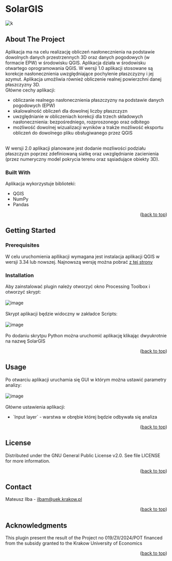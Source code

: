 <a name="readme-top"></a>
# SolarGIS

![k](https://github.com/MateuszIlba/SolarGIS/assets/50248287/d9d6daaa-2d57-4d85-86fd-9b65845d82c4)

## About The Project

Aplikacja ma na celu realizację obliczeń nasłonecznienia na podstawie dowolnych danych przestrzennych 3D oraz danych pogodowych (w formacie EPW) w środowisku QGIS. Aplikacja działa w środowisku otwartego oprogramowania QGIS. W wersji 1.0 aplikacji stosowane są korekcje nasłonecznienia uwzględniające pochylenie płaszczyzny i jej azymut. Aplikacja umożliwia również obliczenie realnej powierzchni danej płaszczyzny 3D. <br>
Główne cechy aplikacji:<br>
<ul>
  <li>obliczanie realnego nasłonecznienia płaszczyzny na podstawie danych pogodowych (EPW)</li>
  <li>skalowalność obliczeń dla dowolnej liczby płaszczyzn</li>
  <li>uwzględnianie w obliczeniach korekcji dla trzech składowych nasłonecznienia: bezpośredniego, rozproszonego oraz odbitego</li>
  <li>możliwość dowolnej wizualizacji wyników a trakże możliwość eksportu obliczeń do dowolnego pliku obsługiwanego przez QGIS</li>
</ul><br>
W wersji 2.0 aplikacji planowane jest dodanie mozliwości podziału płaszczyzn poprzez zdefiniowaną siatkę oraz uwzględnianie zacienienia (przez numeryczny model pokrycia terenu oraz sąsiadujące obiekty 3D).

### Built With

Aplikacja wykorzystuje biblioteki: 
<ul>
<li>QGIS</li>
<li>NumPy</li>
<li>Pandas</li>
</ul>
<p align="right">(<a href="#readme-top">back to top</a>)</p>

## Getting Started
### Prerequisites

W celu uruchomienia apllikacji wymagana jest instalacja aplikacji QGIS w wersji 3.34 lub nowszej. Najnowszą wersję można pobrać <a href="https://qgis.org/en/site/forusers/download.html">z tej strony</a>

### Installation

Aby zainstalować plugin należy otworzyć okno Processing Toolbox i otworzyć skrypt:<br><br>
![image](https://github.com/MateuszIlba/SolarGIS/assets/50248287/ea75490a-5680-4c1b-901a-20a9de189bec)<br><br>
Skrypt aplikacji będzie widoczny w zakładce Scripts:<br><br>
![image](https://github.com/MateuszIlba/SolarGIS/assets/50248287/8dfe83c6-0e0f-42d2-bc25-a99125849560)<br><br>
Po dodaniu skrytpu Python można uruchomić aplikację klikając dwyukrotnie na nazwę SolarGIS
<p align="right">(<a href="#readme-top">back to top</a>)</p>

## Usage

Po otwarciu aplikacji uruchamia się GUI w którym można ustawić parametry analizy:<br><br>
![image](https://github.com/MateuszIlba/SolarGIS/assets/50248287/6abd2d56-1498-4245-90d5-5f45b2aa501d)<br><br>
Główne ustawienia aplikacji:
<ul>
  <li> `Input layer` - warstwa w obrębie której będzie odbywała się analiza </li>
</ul>


<p align="right">(<a href="#readme-top">back to top</a>)</p>

## License
Distributed under the GNU General Public License v2.0. See file LICENSE for more information.
<p align="right">(<a href="#readme-top">back to top</a>)</p>

## Contact
Mateusz Ilba - ilbam@uek.krakow.pl
<p align="right">(<a href="#readme-top">back to top</a>)</p>

## Acknowledgments
This plugin present the result of the Project no 019/ZII/2024/POT financed from the subsidy granted to the Krakow University of
Economics
<p align="right">(<a href="#readme-top">back to top</a>)</p>

